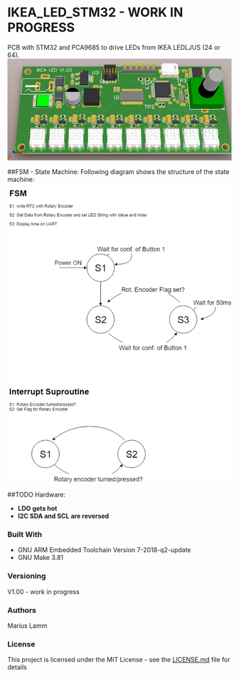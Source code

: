 # IKEA_LED_STM32 - WORK IN PROGRESS

PCB with STM32 and PCA9685 to drive LEDs from IKEA LEDLJUS (24 or 64).
![img](https://github.com/MariusLamm/IKEA_LED_1.0_STM32/blob/master/IKEA_LED_PCB.PNG)


##FSM - State Machine:
Following diagram shows the structure of the state machine:
![img](https://github.com/MariusLamm/IKEA_LED_1.0_STM32/blob/master/FSM_diagram.PNG)


##TODO Hardware:
- **LDO gets hot**
- **I2C SDA and SCL are reversed**

### Built With
- GNU ARM Embedded Toolchain Version 7-2018-q2-update
- GNU Make 3.81

### Versioning
V1.00 - work in progress

### Authors
Marius Lamm

### License
This project is licensed under the MIT License - see the [LICENSE.md](LICENSE.md) file for details
